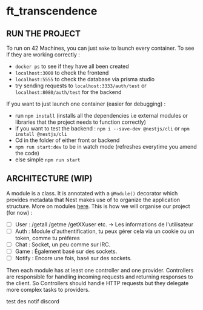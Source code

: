 # ft_transcendence


<h2>RUN THE PROJECT</h2>

To run on 42 Machines, you can just `make` to launch every container. To see if they are working correctly : 
* `docker ps` to see if they have all been created
* `localhost:3000` to check the frontend
* `localhost:5555` to check the database via prisma studio
* try sending requests to `localhost:3333/auth/test` or `localhost:8080/auth/test` for the backend   

If you want to just launch one container (easier for debugging) : 

* run `npm install` (installs all the dependencies i.e external modules or libraries that the project needs to function correctly)
* if you want to test the backend : `npm i --save-dev @nestjs/cli` or `npm install @nestjs/cli`
* Cd in the folder of either front or backend
* `npm run start:dev` to be in watch mode (refreshes everytime you amend the code)
* else simple `npm run start`  

<h2>ARCHITECTURE (WIP)</h2>

A module is a class. It is annotated with a `@Module()` decorator which provides metadata that Nest makes use of to organize the application structure. More on modules [here](https://docs.nestjs.com/modules). This is how we will organise our project (for now) : 
 
- [ ] User : /getall /getme /getXXuser etc. -> Les informations de l'utilisateur
- [ ] Auth : Module d'authentification, tu peux gérer cela via un cookie ou un token, comme tu préfères
- [ ] Chat : Socket, un peu comme sur IRC.
- [ ] Game : Également basé sur des sockets.
- [ ] Notify : Encore une fois, basé sur des sockets.

Then each module has at least one controller and one provider. Controllers are responsible for handling incoming requests and returning responses to the client. So Controllers should handle HTTP requests but they delegate more complex tasks to providers.

test des notif discord 
